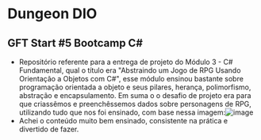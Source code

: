 # Dungeon DIO
## GFT Start #5 Bootcamp C#
 - Repositório referente para a entrega de projeto do Módulo 3 - C# Fundamental, qual o título era "Abstraindo um Jogo de RPG Usando Orientação a Objetos com C#", esse módulo ensinou bastante sobre programação orientada a objeto e seus pilares, herança, polimorfismo, abstração e encapsulamento. Em suma o o desafio de projeto era para que criassêmos e preenchêssemos dados sobre personagens de RPG, utilizando tudo que nos foi ensinado, com base nessa imagem:![image](https://user-images.githubusercontent.com/103089417/170427636-bc613c1b-ce15-4a88-8af5-8382e1f73026.png)
 - Achei o conteúdo muito bem ensinado, consistente na prática e divertido de fazer.
